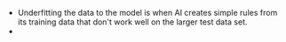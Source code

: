 - Underfitting the data to the model is when AI creates simple rules from its training data that don't work well on the larger test data set.  
- 